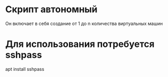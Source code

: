 # Скрипт автономный
Он включает в себя создание от 1 до n количества виртуальных машин
# Для использования потребуется sshpass
apt install sshpass
